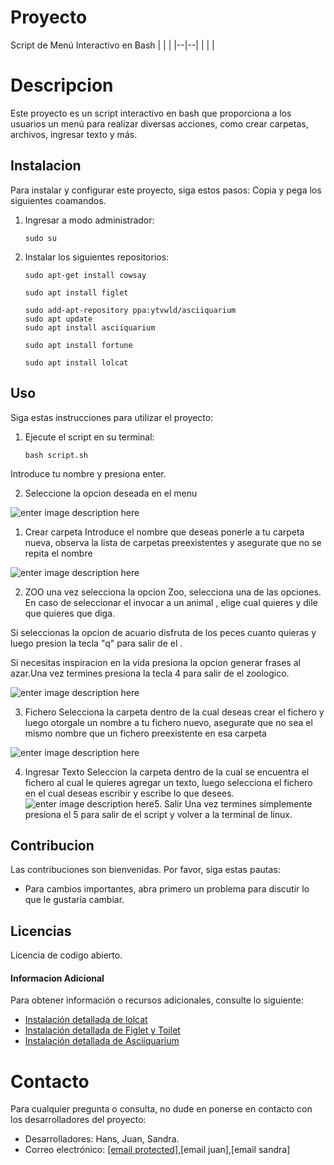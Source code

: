 
# Proyecto


Script de Menú Interactivo en Bash 
|  |  |
|--|--|
|  |  |

# Descripcion
Este proyecto es un script interactivo en bash que proporciona a los usuarios un menú para realizar diversas acciones, como crear carpetas, archivos, ingresar texto y más.

## Instalacion 

Para instalar y configurar este proyecto, siga estos pasos: Copia y pega los siguientes coamandos.

1.  Ingresar a modo administrador:
    
    ```
    sudo su
    ```
    
2.  Instalar los siguientes repositorios:
    
    ```
    sudo apt-get install cowsay
    ```
    
    ```
    sudo apt install figlet 
    ```
    
    ```
    sudo add-apt-repository ppa:ytvwld/asciiquarium
    sudo apt update
    sudo apt install asciiquarium
    ```

    ```
    sudo apt install fortune
    ```
    
    
    ```
    sudo apt install lolcat
    ```
    


## Uso

Siga estas instrucciones para utilizar el proyecto:

1.  Ejecute el script en su terminal:
    
    ```
    bash script.sh
    ```
Introduce tu nombre y presiona enter.

2.  Seleccione  la opcion deseada en el menu
   
![enter image description here](https://i.imgur.com/rWssUw4.png)

1. Crear carpeta
Introduce el nombre que deseas ponerle a tu carpeta nueva, observa la 
lista de carpetas preexistentes y asegurate que no se repita el nombre

![enter image description here](https://i.imgur.com/RCxHi4a.png)
  
2. ZOO
una vez selecciona la opcion Zoo, selecciona una de las opciones. En caso de seleccionar el invocar a un animal , elige cual quieres y dile que quieres que diga.

Si seleccionas la opcion de acuario disfruta de los peces cuanto quieras y luego presion la tecla "q" para salir de el .

Si necesitas inspiracion en la vida presiona la opcion generar frases al azar.Una vez termines presiona la tecla 4 para salir de el zoologico.

![enter image description here](https://i.imgur.com/9gqZPch.png)

3. Fichero
Selecciona la carpeta dentro de la cual deseas crear el fichero y luego otorgale un nombre a tu fichero nuevo, asegurate que no sea el mismo nombre que un fichero preexistente en esa carpeta

![enter image description here](https://i.imgur.com/jytbiJ0.png)

4. Ingresar Texto
Seleccion la carpeta dentro de la cual se encuentra el fichero al cual le quieres agregar un texto, luego selecciona el fichero en el cual deseas escribir y escribe lo que desees.![enter image description here](https://i.imgur.com/LYNsPZ8.png)5. Salir
Una vez termines simplemente presiona el 5 para salir de el script y volver a la terminal de linux.
 
## Contribucion

Las contribuciones son bienvenidas. Por favor, siga estas pautas:

-   Para cambios importantes, abra primero un problema para discutir lo que le gustaría cambiar.
## Licencias
Licencia de codigo abierto.

#### Informacion Adicional

Para obtener información o recursos adicionales, consulte lo siguiente:

-   [Instalación detallada de lolcat](https://esgeeks.com/lolcat-darle-color-terminal-linux/)
-   [Instalación detallada de Figlet y Toilet](https://ubunlog.com/figlet-banners-ascii-terminal/)
-   [Instalación detallada de Asciiquarium](https://www.drivemeca.com/asciiquarium-en-tu-terminal-linux/)

# Contacto

Para cualquier pregunta o consulta, no dude en ponerse en contacto con los desarrolladores del proyecto:

-   Desarrolladores: Hans, Juan, Sandra.
-   Correo electrónico: [[email protected]](https://stackedit.io/cdn-cgi/l/email-protection#fd959c938ea29c8f9c889e92a2cfcdcccfbd959289909c9491d39e9290),[email juan],[email sandra]

